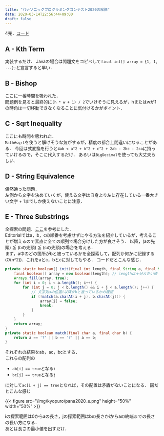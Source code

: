 ```yaml
---
title: "パナソニックプログラミングコンテスト2020の解説"
date: 2020-03-14T22:56:44+09:00
draft: false
---
```


4完．[コード](https://github.com/t45k/kyopuro/tree/master/AtCoder/others/pana20)

## A - Kth Term
実装するだけ．
Javaの場合は問題文をコピペして`final int[] array = {1, 1, ...};`と宣言すると早い．

## B - Bishop
ここに一番時間を吸われた．<br>
問題例を見ると最終的に`(h * w + 1) / 2`でいけそうに見えるが，hまたはwが1の時角は一切移動できなくなることに気付けるかがポイント．

## C - Sqrt Inequality
ここにも時間を吸われた．<br>
`Math#sqrt`を使うと解けそうな気がするが，精度の都合上間違いになることがある．
今回は式変換を行うと`4ab < a^2 + b^2 + c^2 + 2ab - 2bc - 2ca`に持っていけるので，そこに代入するだけ．
あるいは`BigDecimal`を使っても大丈夫らしい．

## D - String Equivalence
偶然通った問題．<br>
左側から文字を決めていくが，使える文字は自身より左に存在している一番大きい文字 + 1までしか使えないことに注意．

## E - Three Substrings
全探索の問題．[ここ](https://www.hamayanhamayan.com/entry/2020/03/15/002311)を参考にした．<br>
Editorialではa，b，cの順番を考慮せずにやる方法を紹介しているが，考えることが増えるので素直に全ての順列で場合分けした方が良さそう．
以降，(aの先頭) ≦ (bの先頭) ≦ (cの先頭)の場合を考える．<br>
まず，a中のどの箇所がbと被っているかを全探索して，配列か何かに記録する(O(n^2))．これをaとc，bとcに対してもやる．
コードだとこんな感じ．
```java
private static boolean[] init(final int length, final String a, final String b) {// 配列の初期化
    final boolean[] array = new boolean[length]; // lengthは十分大きい値
    Arrays.fill(array, true);
    for (int i = 0; i < a.length(); i++) {
        for (int j = 0; j < b.length() && i + j < a.length(); j++) {
            // 文字列aの位置i以降がbと被っているかの確認
            if (!match(a.charAt(i + j), b.charAt(j))) { 
                array[i] = false;
                break;
            }
        }
    }
    return array;
}
private static boolean match(final char a, final char b) {
    return a == '?' || b == '?' || a == b;
}
```
それぞれの結果をab，ac，bcとする．<br>
これらの配列の
- `ab[i] == true`となる`i`
- `bc[j] == true`となる`j`

に対して`ac[i + j] == true`となれば，その配置は矛盾がないことになる．
図だとこんな感じ

{{< figure src="/img/kyopuro/pana2020_e.png" height="50%" width="50%" >}}

iの探索範囲は0からaの長さ，jの探索範囲はbの長さかiからaの終端までの長さの長い方になる．<br>
あとは長さの最小値を出すだけ．
